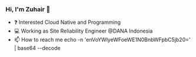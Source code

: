 ### Hi, I'm Zuhair :wave: 
- :question: Interested Cloud Native and Programming
- :computer: Working as Site Reliability Engineer @DANA Indonesia
- :mailbox: How to reach me echo -n 'enVoYWlyeWFoeWE1N0BnbWFpbC5jb20=' | base64 --decode
